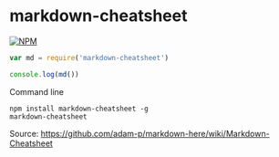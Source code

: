 # markdown-cheatsheet
[![NPM](https://nodei.co/npm/markdown-cheatsheet.png)](https://nodei.co/npm/markdown-cheatsheet/)

```js
var md = require('markdown-cheatsheet')

console.log(md())
```

Command line 
```
npm install markdown-cheatsheet -g
markdown-cheatsheet
```



Source: https://github.com/adam-p/markdown-here/wiki/Markdown-Cheatsheet